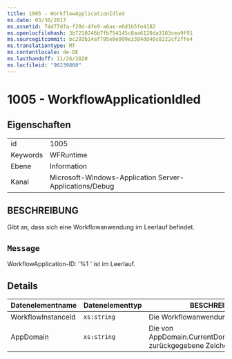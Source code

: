 ```yaml
---
title: 1005 - WorkflowApplicationIdled
ms.date: 03/30/2017
ms.assetid: 74d77dfa-f20d-4fe9-a6ae-e6d1b5fe4182
ms.openlocfilehash: 3b7210246b7fb754145c8aa6128da3183cea9f91
ms.sourcegitcommit: bc293b14af795e0e999e3304dd40c0222cf2ffe4
ms.translationtype: MT
ms.contentlocale: de-DE
ms.lasthandoff: 11/26/2020
ms.locfileid: "96239860"
---
```

# <a name="1005---workflowapplicationidled"></a>1005 - WorkflowApplicationIdled

## <a name="properties"></a>Eigenschaften  
  
|||  
|-|-|  
|id|1005|  
|Keywords|WFRuntime|  
|Ebene|Information|  
|Kanal|Microsoft-Windows-Application Server-Applications/Debug|  
  
## <a name="description"></a>BESCHREIBUNG  

 Gibt an, dass sich eine Workflowanwendung im Leerlauf befindet.  
  
## <a name="message"></a>`Message`  

 WorkflowApplication-ID: '%1 ' ist im Leerlauf.  
  
## <a name="details"></a>Details  
  
|Datenelementname|Datenelementtyp|BESCHREIBUNG|  
|--------------------|--------------------|-----------------|  
|WorkflowInstanceId|`xs:string`|Die Workflowanwendungs-ID|  
|AppDomain|`xs:string`|Die von AppDomain.CurrentDomain.FriendlyName zurückgegebene Zeichenfolge.|
